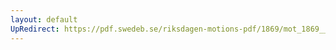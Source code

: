 ```yaml
---
layout: default
UpRedirect: https://pdf.swedeb.se/riksdagen-motions-pdf/1869/mot_1869__ak__00191/mot_1869__ak__00191_002.pdf
---
```

